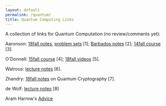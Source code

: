 ```yaml
---
layout: default
permalink: /quantum/
title: Quantum Computing Links
---
```


A collection of links for Quantum Computation (no review/comments yet):  

Aaronson: [18fall notes](https://www.scottaaronson.com/blog/?p=4805), [problem sets](https://www.scottaaronson.com/blog/?p=3943) [1]; [Barbados notes](https://www.scottaaronson.com/barbados-2016.pdf) [2]; [14fall course](http://stellar.mit.edu/S/course/6/fa14/6.845/) [3].

O'Donnell: [15fall course](http://www.cs.cmu.edu/~odonnell/quantum15/) [4]; [18fall videos](https://www.youtube.com/playlist?list=PLm3J0oaFux3YL5qLskC6xQ24JpMwOAeJz) [5].  

Watrous: [lecture notes](https://cs.uwaterloo.ca/~watrous/LectureNotes.html) [6].

Zhandry: [18fall notes](https://www.cs.princeton.edu/~mzhandry/2018-Fall-COS597A/index.html) on Quantum Cryptography [7]. 

de Wolf: [lecture notes](https://arxiv.org/abs/1907.09415) [8]

Aram Harrow's [Advice](http://www.mit.edu/~aram/advice/quantum.html#:~:text=Learning%20Quantum%20Computing,math%2C%20physics%20and%20computer%20science.&text=At%20more%20advanced%20levels%2C%20various,First%20linear%20algebra%20and%20probability.)


